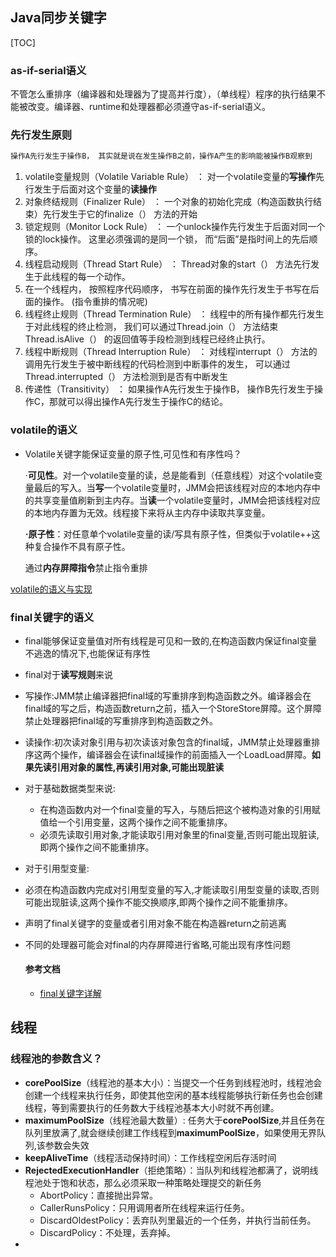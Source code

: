 ## Java同步关键字

[TOC]

### as-if-serial语义

不管怎么重排序（编译器和处理器为了提高并行度），（单线程）程序的执行结果不能被改变。编译器、runtime和处理器都必须遵守as-if-serial语义。

### 先行发生原则  

```reStructuredText
操作A先行发生于操作B， 其实就是说在发生操作B之前，操作A产生的影响能被操作B观察到 
```

1. volatile变量规则（Volatile Variable Rule） ： 对一个volatile变量的**写操作**先行发生于后面对这个变量的**读操作**
2. 对象终结规则（Finalizer Rule） ： 一个对象的初始化完成（构造函数执行结束）先行发生于它的finalize（） 方法的开始  
3. 锁定规则（Monitor Lock Rule） ： 一个unlock操作先行发生于后面对同一个锁的lock操作。 这里必须强调的是同一个锁， 而“后面”是指时间上的先后顺序。 
4. 线程启动规则（Thread Start Rule） ： Thread对象的start（） 方法先行发生于此线程的每一个动作。
5. 在一个线程内， 按照程序代码顺序， 书写在前面的操作先行发生于书写在后面的操作。   (指令重排的情况呢)
6. 线程终止规则（Thread Termination Rule） ： 线程中的所有操作都先行发生于对此线程的终止检测， 我们可以通过Thread.join（） 方法结束Thread.isAlive（） 的返回值等手段检测到线程已经终止执行。
7. 线程中断规则（Thread Interruption Rule） ： 对线程interrupt（） 方法的调用先行发生于被中断线程的代码检测到中断事件的发生， 可以通过Thread.interrupted（） 方法检测到是否有中断发生  
8. 传递性（Transitivity） ： 如果操作A先行发生于操作B， 操作B先行发生于操作C，那就可以得出操作A先行发生于操作C的结论。  

### volatile的语义

- Volatile关键字能保证变量的原子性,可见性和有序性吗？

  ·**可见性**。对一个volatile变量的读，总是能看到（任意线程）对这个volatile变量最后的写入。当**写**一个volatile变量时，JMM会把该线程对应的本地内存中的共享变量值刷新到主内存。当**读**一个volatile变量时，JMM会把该线程对应的本地内存置为无效。线程接下来将从主内存中读取共享变量。

  **·原子性**：对任意单个volatile变量的读/写具有原子性，但类似于volatile++这种复合操作不具有原子性。

  通过**内存屏障指令**禁止指令重排

[volatile的语义与实现](https://www.cnblogs.com/igoodful/p/9473491.html)

### final关键字的语义

- final能够保证变量值对所有线程是可见和一致的,在构造函数内保证final变量不逃逸的情况下,也能保证有序性

-  final对于**读写规则**来说
  - 写操作:JMM禁止编译器把final域的写重排序到构造函数之外。编译器会在final域的写之后，构造函数return之前，插入一个StoreStore屏障。这个屏障禁止处理器把final域的写重排序到构造函数之外。
  - 读操作:初次读对象引用与初次读该对象包含的final域，JMM禁止处理器重排序这两个操作，编译器会在读final域操作的前面插入一个LoadLoad屏障。**如果先读引用对象的属性,再读引用对象,可能出现脏读**

- 对于基础数据类型来说:
  - 在构造函数内对一个final变量的写入，与随后把这个被构造对象的引用赋值给一个引用变量，这两个操作之间不能重排序。
  - 必须先读取引用对象,才能读取引用对象里的final变量,否则可能出现脏读,即两个操作之间不能重排序。

- 对于引用型变量:
  
- ​	必须在构造函数内完成对引用型变量的写入,才能读取引用型变量的读取,否则可能出现脏读,这两个操作不能交换顺序,即两个操作之间不能重排序。
  
- 声明了final关键字的变量或者引用对象不能在构造器return之前逃离

- 不同的处理器可能会对final的内存屏障进行省略,可能出现有序性问题

  #### 参考文档

  - [final关键字详解](https://my.oschina.net/u/4581365/blog/4369508)

## 线程

### 线程池的参数含义？

- **corePoolSize**（线程池的基本大小）：当提交一个任务到线程池时，线程池会创建一个线程来执行任务，即使其他空闲的基本线程能够执行新任务也会创建线程，等到需要执行的任务数大于线程池基本大小时就不再创建。
- **maximumPoolSize**（线程池最大数量）: 任务大于**corePoolSize**,并且任务在队列里放满了,就会继续创建工作线程到**maximumPoolSize**，如果使用无界队列,该参数会失效
- **keepAliveTime**（线程活动保持时间）：工作线程空闲后存活时间
- **RejectedExecutionHandler**（拒绝策略）：当队列和线程池都满了，说明线程池处于饱和状态，那么必须采取一种策略处理提交的新任务
  - AbortPolicy：直接抛出异常。
  - CallerRunsPolicy：只用调用者所在线程来运行任务。
  - DiscardOldestPolicy：丢弃队列里最近的一个任务，并执行当前任务。
  - DiscardPolicy：不处理，丢弃掉。
- 
